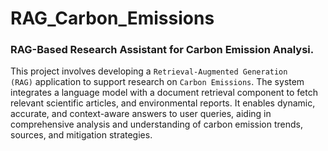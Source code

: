 # RAG_Carbon_Emissions

### RAG-Based Research Assistant for Carbon Emission Analysi.

This project involves developing a `Retrieval-Augmented Generation (RAG)` application to support research on `Carbon Emissions`. The system integrates a language model with a document retrieval component to fetch relevant scientific articles, and environmental reports. It enables dynamic, accurate, and context-aware answers to user queries, aiding in comprehensive analysis and understanding of carbon emission trends, sources, and mitigation strategies.
